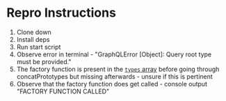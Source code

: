 # Repro Instructions

1. Clone down
1. Install deps
1. Run start script
1. Observe error in terminal - "GraphQLError [Object]: Query root type must be provided."
1. The factory function is present in the [`types` array](https://github.com/nestjs/graphql/blob/master/lib/schema-builder/storages/lazy-metadata.storage.ts#L43) before going through concatPrototypes but missing afterwards - unsure if this is pertinent
1. Observe that the factory function does get called - console output "FACTORY FUNCTION CALLED"